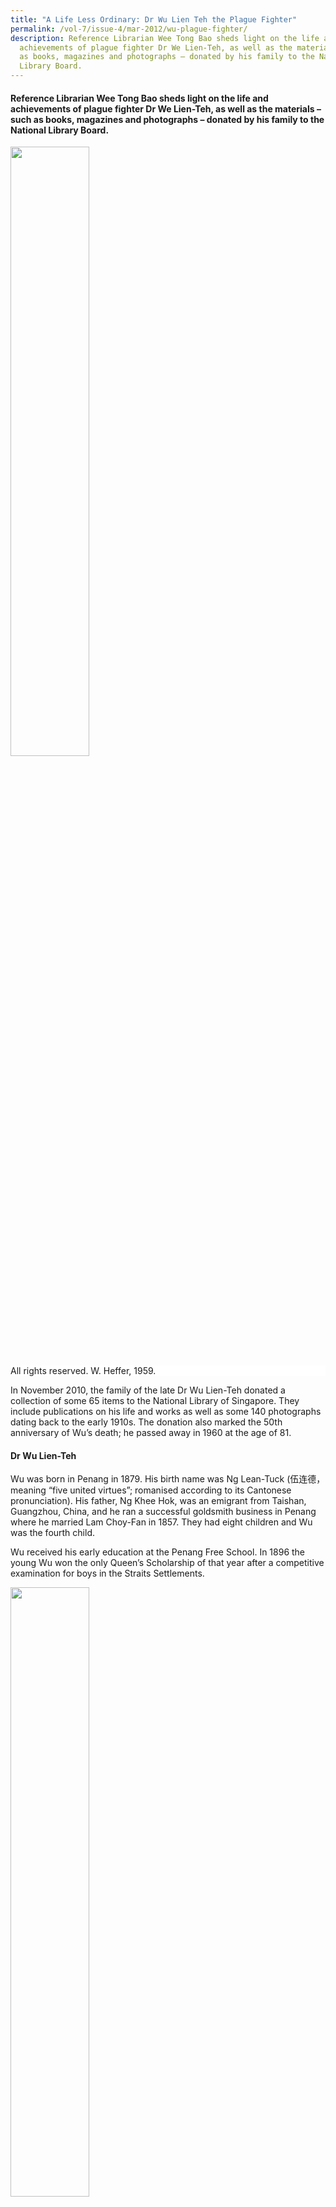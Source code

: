 ```yaml
---
title: "A Life Less Ordinary: Dr Wu Lien Teh the Plague Fighter"
permalink: /vol-7/issue-4/mar-2012/wu-plague-fighter/
description: Reference Librarian Wee Tong Bao sheds light on the life and
  achievements of plague fighter Dr We Lien-Teh, as well as the materials – such
  as books, magazines and photographs – donated by his family to the National
  Library Board.
---
```

#### Reference Librarian Wee Tong Bao sheds light on the life and achievements of plague fighter Dr We Lien-Teh, as well as the materials – such as books, magazines and photographs – donated by his family to the National Library Board.

<img style="width:50%;" src="/images/Vol%207%20issue%204/Wu%20Lien%20Teh/book%20cover_plague%20fighter3.jpg">
<div style="background-color: white;">All rights reserved. W. Heffer, 1959.</div>

In November 2010, the family of the late Dr Wu Lien-Teh donated a collection of some 65 items to the National Library of Singapore. They include publications on his life and works as well as some 140 photographs dating back to the early 1910s. The donation also marked the 50th anniversary of Wu’s death; he passed away in 1960 at the age of 81.
#### **Dr Wu Lien-Teh**


Wu was born in Penang in 1879. His birth name was Ng Lean-Tuck (伍连德，meaning “five united virtues”; romanised according to its Cantonese pronunciation). His father, Ng Khee Hok, was an emigrant from Taishan, Guangzhou, China, and he ran a successful goldsmith business in Penang where he married Lam Choy-Fan in 1857. They had eight children and Wu was the fourth child.

Wu received his early education at the Penang Free School. In 1896 the young Wu won the only Queen’s Scholarship of that year after a competitive examination for boys in the Straits Settlements.

<img style="width:50%;" src="/images/Vol%207%20issue%204/Wu%20Lien%20Teh/Wu.jpg">
<div style="background-color: white;">Photograph of young Dr Wu Lien-Teh which appears together with a write-up on him in the 1925 publication, <i>Biographies of Prominent Chinese</i> (Shanghai: Biographical Publishing Company Inc, p. 157) .</div>

The scholarship enabled Wu to be admitted to Emmanuel College, Cambridge University, for medical studies. He was the first Chinese medical student at Cambridge and the second to be admitted to Cambridge, the first being Song Ong Siang.

Wu obtained First Class Honours at Cambridge and received the gold medal for clinical medicine in 1902. He won a travelling scholarship which allowed him to pursue research work in Liverpool, Paris, parts of Germany and the Malay States. During this period, he produced scholarly papers on tetanus, beri-beri, aortic worms and malaria.

At age 24, Wu earned his medical degree and returned to the Straits Settlements in 1903. He joined the newly established Institute for Medical Research in Kuala Lumpur for one year where he conducted research on beri-beri, then a killer disease. Thereafter, he spent the next three years (1904–07) in private practice in Penang. It was also during this time that Wu became occupied with the social issues of the day and got passionately involved in social reform work through the influence of another prominent doctor, Dr Lim Boon Keng.

<img style="width:60%;" src="/images/Vol%207%20issue%204/Wu%20Lien%20Teh/wulienteh%20&amp;%20limboonkeng.jpg">
 <div style="background-color: white;">Wu with Dr Lim Boon Keng (left). Photograph taken in Amoy, 1936.</div>

Wu was particularly zealous in the campaign against opium addiction. At the age of 25 in 1904, he became the President and Physician-in-Chief of the Penang Anti-Opium Association which he had founded. Through this association, he raised funds to provide free lodging, food, medication and treatment for all addicts who needed help. Two years later in March 1906, Wu organised the first Anti-Opium Conference of the Straits Settlements and the Federated Malay States. The conference was held in Ipoh and attended by more than 2,000 representatives from various trades and professions.

It was also through Lim that Wu met his first wife, Ruth Huang Shu Chiung, the sister of Dr Lim’s wife. Ruth was the second daughter of Wong Nai-Siong, a noted Chinese scholar who played a key role in the establishment of a Foochow settlement in Sarawak. They married in 1905, making Wu and Lim brothers-in-law. Wu and Ruth had three sons: Chang-Keng, Chang-Fu and Chang-Ming. Ruth, unfortunately, fell victim to tuberculosis and passed away in 1937. Wu later married Lee Shu-Chen (Marie), with whom he raised three daughters and two sons: Yu-Lin, Yu-Chen, Chang-Sheng, and Chang-Yun and Yu-Chu.

In 1908, Wu became the Vice-Director of the Imperial Army Medical College in Tianjin, China, at the invitation of Yuan Shi-Kai (who was then the Grand Councillor of China) to train doctors for the Chinese Army. He used the romanised version of his name in Mandarin “Wu Lien-Teh” from then onwards.

On 19 December 1910, the Foreign Office (China) sent Wu to investigate a mysterious disease that was killing hundreds. A bacteriologist by training, he “naturally jumped at the opportunity, and after two days’ preparation, proceeded to Manchuria with a senior student of [his] from the Army Medical College”.[^1]

In his book *A Treatise on Pneumonic Plague*, Wu recounted how the journey took him three days and nights on the South Manchurian and Chinese Eastern Railways. When he arrived late on Christmas Eve, the temperature was varying between –25 deg C and –35 deg C, “much more severe than anything [he] had known”.[^2]

Early cases of the plague were reported in the first week of November 1910. Initially, only a few victims were identified. However, from the beginning of December, things took a sudden turn for the worse with up to 15 deaths recorded daily.

Wu, as the Commander-in-Chief of the anti-plague organisation, had effective control over doctors, police, military and civil officials. To curb the plague from spreading, he sought an Imperial edict to cremate more than 3,000 corpses that had been lying unburied on the frozen ground. In the book *Plague Fighter: The Autobiography of a Modern Chinese Physician*, it was said that “this proved to be the turning point of the epidemic”.[^3]

Wu vividly remembered that the cremation took place on 31 January 1911. In his own words, “their [plague corpses] disappearance was in the eyes of the public a greater and more glorious achievement than all our other anti-plague efforts combined. From that day, the death rate steadily declined and the last case was reported on March, 1st”.[^4]

The eradication of the 1910–11 plague had a great impact on the medical future of China. In April 1911, soon after the end of the epidemic, China held its first-ever international scientific conference in Mukden, Shenyang – the International Plague Conference – which was attended by important scientists from 11 nations. In 1912, the Manchurian Plague Prevention Service was established with Wu as the director. In 1915, the Chinese Medical Association was founded, and four years later, in 1919, the Central Epidemic Bureau was established in Peking.

Besides quashing the 1910–11 plague, Wu also contributed to the control of the cholera epidemic in Harbin which broke out in 1919 and a second pneumonic plague that occurred in North Manchuria and East Siberia in 1920–21.

Wu’s illustrious medical career in China spanned almost three decades. During this period, he represented the Chinese government at various international conferences, both within and outside China. He also contributed much to the modernisation of China’s medical services, improvements in medical education and development of quarantine control. In 1937, when Japan invaded China, Wu returned to Malaya and remained there until he passed away on 21 January 1960.

#### **The Wu Lien-Teh Collection**

Although Wu spent 23 years in Malaya since his return from China, his contributions to the development of health sciences in China were not forgotten. He received publications and articles reporting on his deeds over the years and his family continued to get these materials after he passed away. In 2010, the family decided to donate some of these materials, including Wu’s own works, to the National Library, Singapore.[^5]

<img style="width:80%;" src="/images/Vol%207%20issue%204/Wu%20Lien%20Teh/Presentation2.jpg">
 <div style="background-color: white;">Wu’s personal seal: “伍连德印“.</div>

In all, about 65 publications were donated by Wu’s family. They include books, souvenir magazines, periodicals and photographs. One of the earliest publications in this donation is *Biographies of Prominent Chinese*.[^6] This book, measuring 24 x 37 cm, contains 200 pages and was compiled as a result of a “growing demand for a more intimate understanding of those Chinese who contributed to the development and progress of the Chinese Republic”.[^7] This book was mentioned by the *Straits Times* on 15 October 2011, with the reporter writing that to-date, only two known copies exist.[^8] The page that introduces Wu was reproduced in a biography by his daughter, Dr Wu Yu-Lin’s *Memories of Dr Wu Lien-Teh: Plague Fighter*.[^9]

There are more recent works among the donated items that honour Wu: a 1996 issue of London’s *British Medical Journal* that ran an announcement about the new book, *Dr Wu Lien-Teh: The Plague Fighter*,[^10] and the 2006 souvenir magazine of Harbin Medical University that acknowledged his contributions.[^11] In 2007, preparations began for a television series in Harbin to mark the 130th anniversary of his birth.[^12]

In this donation, there are also a small number of works by Wu himself. His writings often entailed years of thorough research and are still hailed as significant works in their respective fields today. Two works worth highlighting are *League of Nations, Health Organisation: A Treatise on Pneumonic Plague*[^13] and *History of Chinese Medicine* 《中国医史》co-authored with Wong K.C.[^14] The first title is a firsthand account of Wu’s battle against the 1910–11 Manchuria plague. In the preface, he called the book “a labour of love”.[^15] The book contains in-depth research of the history, epidemiology, pathology, clinical features, infectivity, immunity and other aspects of the pneumonic plague. It took him 17 years to prepare this publication and it was duly endorsed by the United Nations.

The second title was a mammoth effort in recording the history of Chinese medicine from its early beginnings – 2690 to 1122 BCE – till the introduction of western medicine. Wu started conceptualising this book 15 years before it was published in 1932. This epic account took two dedicated writers – Wu and Wong K.C. – to complete. The title filled a gap at the time, and just four years after it was published, a second edition was released in 1936.

Among the donated items, one can also find Wu’s autobiographym *Plague Fighter: The Autobiography of a Modern Chinese Physician*,[^16] and the Chinese edition containing selective sections published in 1960.[^17]

Besides Wu, his first wife Ruth was also well educated and had published three books in the 1920s and 1930s. During her years accompanying her husband in China, Ruth decided to write on four renowned beauties in China’s history: Yang Kuei Fei (Yang Gui Fei), Hsi Shih (Xi Shi), Chao Chun (Zhao Jun) and Tiao Chan (Diao Chan). However, Ruth only managed to publish books on the first three beauties before she passed away in 1937. With this donation, the National Library of Singapore received a copy of *Chao Chun: Beauty in Exile*,[^18] which completes the set of early publications by Ruth. Before this, the Library only had two of the first imprints: the 1924 edition of *Yang Kuei-Fei: The Most Famous Beauty of China*[^19] and *Hsi Shih: Beauty of Beauties: A Romance of Ancient China About 495–472 BC*.[^20]

<span style="background-colour: #fdf5e6; padding: 20px; margin: 20px; background:#fdf5e6; display:block; font-size:1rem; line-height:1.5rem;"><b>Library Holdings</b><br><br>
The donated items in this collection are assigned the location code “RCLOS” (closed-access materials). Readers who are interested in these publications can access them at Level 11 of the Lee Kong Chian Reference Library, Singapore. These items can be consulted upon request at the Information Counter.</span>


<br>
<div style="background-color: white;">
<br>
<img src="/images/Vol%207%20issue%204/Wu%20Lien%20Teh/author_Tong%20Bao.jpg" style="width: 100px; height: 100px;">
<center><b>Wee Tong Bao</b><br>Reference Librarian<br>NL Heritage, National Library Board</center></div>


#### **NOTES**

[^1]: Wu, L.T. (1926). [_A treatise on pneumonic plague_](https://eservice.nlb.gov.sg/item_holding.aspx?bid=13769079). Geneva: League of Nations Health Organisation, p. v. (Call no.: RCLOS 616.9232 WU)

[^2]: [Wu](https://eservice.nlb.gov.sg/item_holding.aspx?bid=13769079), 1926, p. v.

[^3]: Wu, L.T. (1995). [_Memories of Dr Wu Lien-Teh: Plague fighter_](https://eservice.nlb.gov.sg/item_holding.aspx?bid=7496908). Singapore: World Scientific Pub., p. 28. (Call no.: RSING 610.92 WU)

[^4]: [Wu](https://eservice.nlb.gov.sg/item_holding.aspx?bid=13769079), 1926, p. vii.

[^5]: Leong, W.K. (2010). [Life and works of a legendary plague fighter](http://eresources.nlb.gov.sg/newspapers/Digitised/Article/straitstimes20101121-1.2.37.3). _The Straits Times_, p. 31. Retrieved from NewspaperSG.

[^6]: Burt, A.R., Powell, J.B., &amp; Crow, C. (Eds.). (1925). [_中华今代名人传_ _= Biographies of prominent Chinese_](https://eservice.nlb.gov.sg/item_holding.aspx?bid=13849997). Shanghai: Biographical Publishing Company Inc. (Call no.: RCLOS 951.080922 BIO)

[^7]: [Burt, Powell &amp; Crow](https://eservice.nlb.gov.sg/item_holding.aspx?bid=13849997), 1925, publisher’s note, n.p.

[^8]: Teng, A. (2011, October 15). [Long-lost tomb helped her to uncover heritage](http://eresources.nlb.gov.sg/newspapers/Digitised/Article/straitstimes20111015-2.2.110.2.2.1). _The Straits Times_, p. 8. &nbsp;Retrieved from NewspaperSG.

[^9]: [Wu](https://eservice.nlb.gov.sg/item_holding.aspx?bid=7496908), 1995, p. 157.

[^10]: [_British Medical Journal_](https://eservice.nlb.gov.sg/item_holding.aspx?bid=10368550) (International edition). No. 7035, Vol. 315, April 1996. London: British Medical Association, p. 916.

[^11]: 马宏坤等编. (2006). 《哈尔滨医科学校80周年纪念特刊， 2006年》, trans. Harbin Medical University 80th Anniversary souvenir magazine, 2006.

[^12]: 德道传媒. (2009?). 哈尔滨人民纪念伍连德 : 暨电视剧《伍连德》项目文献集粹”, trans. “Wu Lian De” TV series – dedicated to Dr Wu Lien-Teh on the 130th anniversary of his birthday.

[^13]: [Wu](https://eservice.nlb.gov.sg/item_holding.aspx?bid=13769079), 1926.  
  
[^14]: Wong, K.C., &amp; Wu, L.T. (1936). [_History of Chinese Medicine_](https://eservice.nlb.gov.sg/item_holding.aspx?bid=3420968) 《中国医史》. Shanghai: National Quarantine Service. 2nd edition. (Call no.: RCLOS 610.951 WAN)

[^15]: [Wu](https://eservice.nlb.gov.sg/item_holding.aspx?bid=13769079), 1926, p. vii.

[^16]: Wu, L.T. (1959). [_Plague fighter: The autobiography of a modern Chinese physician_](https://eservice.nlb.gov.sg/item_holding.aspx?bid=3403761). Cambridge: W. Heffer &amp; Sons. (Call no.: RCLOS 926.1 WU)

[^17]: 伍连德. (1960). 《伍连德自传》. Singapore: Singapore South Seas Society.

[^18]: Huang, S.C.R. (1934). [_Chao Chun: Beauty in exile_](https://eservice.nlb.gov.sg/item_holding.aspx?bid=13048944). Shanghai: Kelly &amp; Walsh Limited. (Call no.: RCLOS 828.995103 SHU)

[^19]: Huang, S.C.R. (1924). [_Yang Kuei-Fei: The most famous beauty of China_](https://eservice.nlb.gov.sg/item_holding.aspx?bid=12968932). Shanghai: Kelly &amp; Walsh Limited. (Call no.: RCLOS 920.72 SHU)

[^20]: Huang, S.C.R. (1931). [_Hsi Shih: Beauty of beauties: A romance of ancient China about 495–472 B.C_](https://eservice.nlb.gov.sg/item_holding.aspx?bid=12428129). Shanghai: Kelly &amp; Walsh Limited. (Call no.: RCLOS 920.72 SHU)